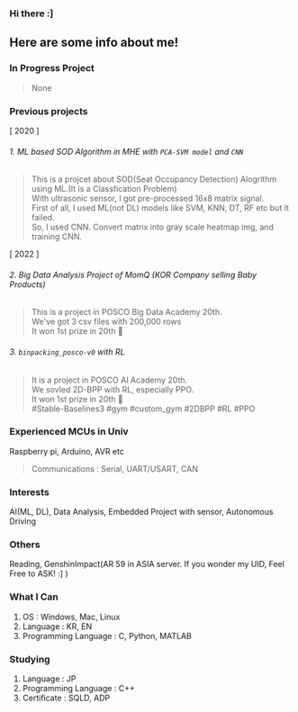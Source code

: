 ### Hi there :]

Here are some info about me!
---

### In Progress Project
> None

### Previous projects
[ 2020 ]
###### 1. ML based SOD Algorithm in MHE with `PCA-SVM model` and `CNN`
 > This is a projcet about SOD(Seat Occupancy Detection) Alogrithm using ML.(It is a Classfication Problem)<br>
 > With ultrasonic sensor, I got pre-processed 16x8 matrix signal.<br>
 > First of all, I used ML(not DL) models like SVM, KNN, DT, RF etc but It failed.<br>
 > So, I used CNN. Convert matrix into gray scale heatmap img, and training CNN.

[ 2022 ]
###### 2. Big Data Analysis Project of MomQ (KOR Company selling Baby Products)
 > This is a project in POSCO Big Data Academy 20th.<br>
 > We've got 3 csv files with 200,000 rows<br>
 > It won 1st prize in 20th 🥇

###### 3. `binpacking_posco-v0` with RL
> It is a project in POSCO AI Academy 20th.<br>
> We sovled 2D-BPP with RL, especially PPO. <br>
> It won 1st prize in 20th 🥇 <br>
> #Stable-Baselines3 #gym #custom_gym #2DBPP #RL #PPO


### Experienced MCUs in Univ
Raspberry pi, Arduino, AVR etc
> Communications : Serial, UART/USART, CAN

### Interests
AI(ML, DL), Data Analysis, Embedded Project with sensor, Autonomous Driving
### Others
Reading, GenshinImpact(AR 59 in ASIA server. If you wonder my UID, Feel Free to ASK! :] )

### What I Can
1. OS : Windows, Mac, Linux
2. Language : KR, EN
3. Programming Language : C, Python, MATLAB

### Studying
1. Language : JP
2. Programming Language : C++
3. Certificate : SQLD, ADP
